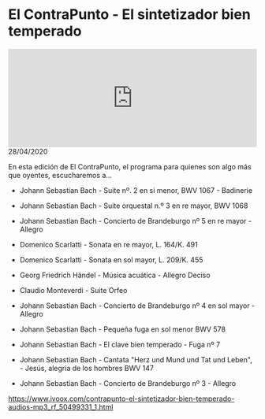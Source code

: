 # El ContraPunto - El sintetizador bien temperado
<iframe id='audio_88903085' frameborder='0' allowfullscreen='' scrolling='no' height='200' style='width:100%;' src='https://www.ivoox.com/player_ej_50499331_6_1.html' loading='lazy'></iframe>28/04/2020

En esta edición de El ContraPunto, el programa para quienes son algo más que oyentes, escucharemos a… 

 - Johann Sebastian Bach - Suite nº. 2 en si menor, BWV 1067 - Badinerie

 - Johann Sebastian Bach -  Suite orquestal n.º 3 en re mayor, BWV 1068

 - Johann Sebastian Bach - Concierto de Brandeburgo nº 5 en re mayor - Allegro

 - Domenico Scarlatti - Sonata en re mayor, L. 164/K. 491

 - Domenico Scarlatti - Sonata en sol mayor, L. 209/K. 455

 - Georg Friedrich Händel -  Música acuática - Allegro Deciso

 - Claudio Monteverdi - Suite Orfeo

 - Johann Sebastian Bach - Concierto de Brandeburgo nº 4 en sol mayor - Allegro

 - Johann Sebastian Bach - Pequeña fuga en sol menor BWV 578

 - Johann Sebastian Bach - El clave bien temperado - Fuga nº 7

 - Johann Sebastian Bach - Cantata "Herz und Mund und Tat und Leben", - Jesús, alegría de los hombres BWV 147

 -  Johann Sebastian Bach - Concierto de Brandeburgo nº 3 - Allegro

https://www.ivoox.com/contrapunto-el-sintetizador-bien-temperado-audios-mp3_rf_50499331_1.html
